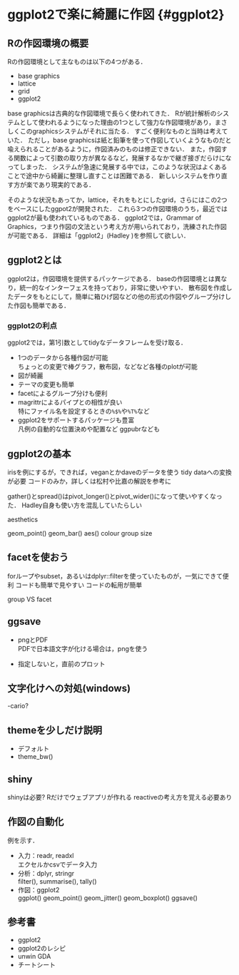 # ggplot2で楽に綺麗に作図 {#ggplot2}

<!--
![](images/tools_list01.png){ width=70% }
<img src="images/tools_list01.png" width="30%">
-->


## Rの作図環境の概要

Rの作図環境として主なものは以下の4つがある．

- base graphics
- lattice
- grid
- ggplot2

base graphicsは古典的な作図環境で長らく使われてきた．
Rが統計解析のシステムとして使われるようになった理由の1つとして強力な作図環境があり，まさしくこのgraphicsシステムがそれに当たる．
すごく便利なものと当時は考えていた．
ただし，base graphicsは紙と鉛筆を使って作図していくようなものだと喩えられることがあるように，作図済みのものは修正できない．
また，作図する関数によって引数の取り方が異なるなど，発展するなかで継ぎ接ぎだらけになってしまった．
システムが急速に発展する中では，このような状況はよくあることで途中から綺麗に整理し直すことは困難である．
新しいシステムを作り直す方が楽であり現実的である．

そのような状況もあってか，lattice，それをもとにしたgrid，さらにはこの2つをベースにしたggpot2が開発された．
これら3つの作図環境のうち，最近ではggplot2が最も使われているものである．
ggplot2では，Grammar of Graphics，つまり作図の文法という考え方が用いられており，洗練された作図が可能である．
詳細は「ggplot2」(Hadley )を参照して欲しい．


## ggplot2とは

ggplot2は，作図環境を提供するパッケージである．
baseの作図環境とは異なり，統一的なインターフェスを持っており，非常に使いやすい．
散布図を作成したデータをもとにして，簡単に箱ひげ図などの他の形式の作図やグループ分けした作図も簡単である．

### ggplot2の利点

ggplot2では，第1引数としてtidyなデータフレームを受け取る．

- 1つのデータから各種作図が可能    
  ちょっとの変更で棒グラフ，散布図，などなど各種のplotが可能
- 図が綺麗
- テーマの変更も簡単
- facetによるグループ分けも便利
- magrittrによるパイプとの相性が良い   
  特にファイル名を設定するときの`%$%`や`%T%`など
- ggplot2をサポートするパッケージも豊富    
  凡例の自動的な位置決めや配置など
  ggpubrなども


## ggplot2の基本

irisを例にするが，できれば，veganとかdaveのデータを使う
tidy dataへの変換が必要
コードのみか，詳しくは松村や比嘉の解説を参考に

gather()とspread()はpivot_longer()とpivot_wider()になって使いやすくなった．
Hadley自身も使い方を混乱していたらしい





aesthetics

geom_point()
geom_bar()
aes()
colour
group
size

## facetを使おう

forループやsubset，あるいはdplyr::filterを使っていたものが，一気にできて便利
コードも簡単で見やすい
コードの転用が簡単

group VS facet

## ggsave

- pngとPDF   
  PDFで日本語文字が化ける場合は，pngを使う

- 指定しないと，直前のプロット   



## 文字化けへの対処(windows)

-cario?



## themeを少しだけ説明

- デフォルト   
- theme_bw()   

## shiny

shinyは必要?
Rだけでウェブアプリが作れる
reactiveの考え方を覚える必要あり

## 作図の自動化

例を示す．

- 入力：readr, readxl    
  エクセルかcsvでデータ入力
- 分析：dplyr, stringr   
  filter(), summarise(), tally()
- 作図：ggplot2   
  ggplot()
  geom_point()
  geom_jitter()
  geom_boxplot()
  ggsave()

## 参考書

- ggplot2
- ggplot2のレシピ
- unwin GDA
- チートシート

